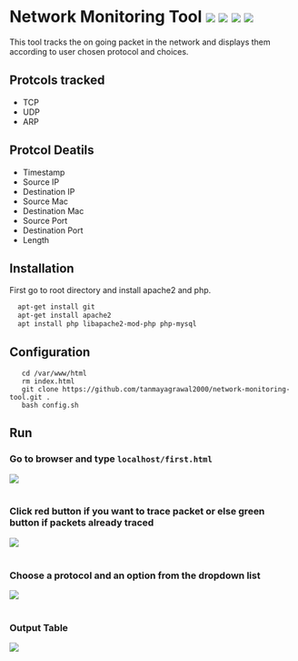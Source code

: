 
# Network Monitoring  Tool ![](https://img.shields.io/github/last-commit/tanmayagrawal2000/network-monitoring-tool?style=for-the-badge) ![](https://img.shields.io/badge/-PHP-blue?style=for-the-badge) ![](https://img.shields.io/badge/-Apache2-red?style=for-the-badge) ![](https://img.shields.io/badge/-ShellScirpt-yellow?style=for-the-badge)
This tool tracks the on going packet in the network and displays them according to user chosen protocol and choices.




## Protcols tracked

- TCP
- UDP
- ARP

## Protcol Deatils

- Timestamp
- Source IP
- Destination IP
- Source Mac
- Destination Mac
- Source Port
- Destination Port
- Length



## Installation

First go to root directory and install apache2 and php.

```bash
  apt-get install git
  apt-get install apache2
  apt install php libapache2-mod-php php-mysql
```

    
## Configuration
```
   cd /var/www/html
   rm index.html
   git clone https://github.com/tanmayagrawal2000/network-monitoring-tool.git .
   bash config.sh
```


## Run

### Go to browser and type `localhost/first.html`

![](https://user-images.githubusercontent.com/53507833/173464352-1c1dfa9b-c00f-49c1-9e72-8d5e550c0ef8.png)
<br><br>
### Click red button if you want to trace packet or else green button if packets already traced
![](https://user-images.githubusercontent.com/53507833/173464439-d69dead6-c585-4bfb-997a-9714de972943.png)
<br><br>
### Choose a protocol and an option from the dropdown list
![](https://user-images.githubusercontent.com/53507833/173464605-92b4b487-84c7-4102-96b3-235c4938fc8a.png)
<br><br>
### Output Table
![](https://user-images.githubusercontent.com/53507833/173464625-54918abe-0dea-41d0-a9ba-9f26ef41aaac.png)

